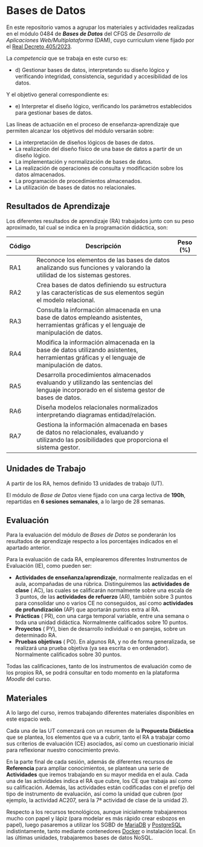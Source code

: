 # Bases de Datos

En este repositorio vamos a agrupar los materiales y actividades realizadas en el módulo 0484 de **_Bases de Datos_** del CFGS de _Desarrollo de Aplicaciones Web/Multiplataforma_ (DAM), cuyo curriculum viene fijado por el [Real Decreto 405/2023](https://www.boe.es/boe/dias/2023/06/03/pdfs/BOE-A-2023-13221.pdf).

La _competencia_ que se trabaja en este curso es:

- d) Gestionar bases de datos, interpretando su diseño lógico y verificando integridad, consistencia, seguridad y accesibilidad de los datos.

Y el objetivo general correspondiente es:

- e) Interpretar el diseño lógico, verificando los parámetros establecidos para gestionar bases de datos.

Las líneas de actuación en el proceso de enseñanza-aprendizaje que permiten alcanzar los objetivos del módulo versarán sobre:

- La interpretación de diseños lógicos de bases de datos.
- La realización del diseño físico de una base de datos a partir de un diseño lógico.
- La implementación y normalización de bases de datos.
- La realización de operaciones de consulta y modificación sobre los datos almacenados.
- La programación de procedimientos almacenados.
- La utilización de bases de datos no relacionales.

## Resultados de Aprendizaje

Los diferentes resultados de aprendizaje (RA) trabajados junto con su peso aproximado, tal cual se indica en la programación didáctica, son:

| Código | Descripción | Peso (%) |
| --- | --- | --- |
| RA1 | Reconoce los elementos de las bases de datos analizando sus funciones y valorando la utilidad de los sistemas gestores. |  |
| RA2 | Crea bases de datos definiendo su estructura y las características de sus elementos según el modelo relacional. |  |
| RA3 | Consulta la información almacenada en una base de datos empleando asistentes, herramientas gráficas y el lenguaje de manipulación de datos. |  |
| RA4 | Modifica la información almacenada en la base de datos utilizando asistentes, herramientas gráficas y el lenguaje de manipulación de datos. |  |
| RA5 | Desarrolla procedimientos almacenados evaluando y utilizando las sentencias del lenguaje incorporado en el sistema gestor de bases de datos. |  |
| RA6 | Diseña modelos relacionales normalizados interpretando diagramas entidad/relación. |  |
| RA7 | Gestiona la información almacenada en bases de datos no relacionales, evaluando y utilizando las posibilidades que proporciona el sistema gestor. |  |


## Unidades de Trabajo

A partir de los RA, hemos definido 13 unidades de trabajo (UT).

El módulo de _Base de Datos_ viene fijado con una carga lectiva de **190h**, repartidas en **6 sesiones semanales**, a lo largo de 28 semanas. 

<!-- Este curso se ha planificado sobre un total de 28 semanas, dejando las últimas 4 semanas para el desarrollo, por parte del alumnado, del programa formativo dual en la empresa. Estas 28 semanas hacen un total de 140h lectivas. -->

<!-- A continuación, en la siguiente tabla y a modo de mapa general, se muestran las diferentes UT y los RA que cubren, indicando la carga horaria empleada durante el presente curso en cada una de ellas: 

| Unidades de Trabajo | RA1 | RA2 | RA3 | RA4 | RA5 | RA6 | RA7 |
| --- | --- | --- | --- | --- | --- | --- | --- |
| [1\. Introducción a las bases de datos](https://jssdocente.github.io/bd2526d/01intro.html) | 9 |  |  |  |  |  |  |
| [2\. Diseño conceptual. Modelo Entidad/Relación](https://jssdocente.github.io/bd2526d/02er.html) |  |  |  |  |  | 12 |  |
| [3\. Diseño lógico: Modelo relacional](https://jssdocente.github.io/bd2526d/03mr.html) |  |  |  |  |  | 9 |  |
| [4\. Diseño lógico: Transformación de modelos](https://jssdocente.github.io/bd2526d/04mr-eer.html) |  |  |  |  |  | 13 |  |
| [5\. Modelo físico - SQL - DDL y DML](https://jssdocente.github.io/bd2526d/05ddl.html) |  | 6 |  | 5 |  |  |  |
| [6\. SQL: Selección de datos](https://jssdocente.github.io/bd2526d/06sql.html) |  |  | 11 |  |  |  |  |
| [7\. SQL: Agregaciones](https://jssdocente.github.io/bd2526d/07sql-group.html) |  | 2 | 8 |  |  |  |  |
| [8\. SQL: Subconsultas. Optimización](https://jssdocente.github.io/bd2526d/08sql-subquerys.html) |  | 1 | 11 | 1 |  |  |  |
| [9\. SQL: DCL y TCL](https://jssdocente.github.io/bd2526d/09dcl-tcl.html) |  | 2 |  | 5 |  |  |  |
| [10\. Programación en bases de datos](https://jssdocente.github.io/bd2526d/10plsql.html) |  |  |  |  | 10 |  |  |
| [11\. PL/SQL Avanzado](https://jssdocente.github.io/bd2526d/11triggers.html) |  |  |  |  | 14 |  |  |
| [12\. Bases de datos NoSQL](https://jssdocente.github.io/bd2526d/12nosql.html) / [_Redis_](https://jssdocente.github.io/bd2526d/12redis.html) | 2 |  |  |  |  |  | 8 |
| [13\. Bases de datos documentales. _MongoDB_](https://jssdocente.github.io/bd2526d/13mongodb.html) |  |  |  |  |  |  | 11 |
| **Total - 140h** <br/> **Porcentaje** | 11 <br/> 8% | 11 <br/> 8% | 30 <br/> 21% | 11 <br/> 8% | 24 <br/> 18% | 34 <br/> 24% | 19 <br/> 13% | -->


## Evaluación

Para la evaluación del módulo de _Bases de Datos_ se ponderarán los resultados de aprendizaje respecto a los porcentajes indicados en el apartado anterior.

Para la evaluación de cada RA, emplearemos diferentes Instrumentos de Evaluación (IE), como pueden ser:

- **Actividades de enseñanza/aprendizaje**, normalmente realizadas en el aula, acompañadas de una rúbrica. Distinguiremos las **actividades de clase** ( AC), las cuales se calificarán normalmente sobre una escala de 3 puntos, de las **actividades de refuerzo** (AR), también sobre 3 puntos para consolidar uno o varios CE no conseguidos, así como **actividades de profundización** (AP) que aportarán puntos extra al RA.
- **Prácticas** ( PR), con una carga temporal variable, entre una semana o toda una unidad didáctica. Normalmente calificados sobre 10 puntos.
- **Proyectos** ( PY), bien de desarrollo individual o en parejas, sobre un determinado RA.
- **Pruebas objetivas** ( PO). En algunos RA, y no de forma generalizada, se realizará una prueba objetiva (ya sea escrita o en ordenador). Normalmente calificados sobre 30 puntos.

<!-- Para calcular la calificación de cada resultado de aprendizaje, se realizará la media ponderada simple de los diferentes instrumentos de evaluación empleados en dicho RA. Para comprobar que se han cubierto todos los criterios de evaluación, puedes consultar la página de [validación](https://aitor-medrano.github.io/bd/validacion.html). -->

Todas las calificaciones, tanto de los instrumentos de evaluación como de los propios RA, se podrá consultar en todo momento en la plataforma _Moodle_ del curso.

## Materiales

A lo largo del curso, iremos trabajando diferentes materiales disponibles en este espacio web.

Cada una de las UT comenzará con un resumen de la **Propuesta Didáctica** que se plantea, los elementos que va a cubrir, tanto el RA a trabajar como sus criterios de evaluación (CE) asociados, así como un cuestionario inicial para reflexionar nuestro conocimiento previo.

En la parte final de cada sesión, además de diferentes recursos de **Referencia** para ampliar conocimientos, se plantean una serie de **Actividades** que iremos trabajando en su mayor medida en el aula. Cada una de las actividades indica el RA que cubre, los CE que trabaja así como su calificación. Además, las actividades están codificadas con el prefijo del tipo de instrumento de evaluación, así como la unidad que cubren (por ejemplo, la actividad AC207, será la 7ª actividad de clase de la unidad 2).

Respecto a los recursos tecnológicos, aunque inicialmente trabajaremos mucho con papel y lápiz (para modelar es más rápido crear esbozos en papel), luego pasaremos a utilizar los SGBD de [MariaDB](https://mariadb.org/) y [PostgreSQL](https://www.postgresql.org/) indistintamente, tanto mediante contenedores [Docker](https://www.docker.com/) o instalación local. En las últimas unidades, trabajaremos bases de datos NoSQL.